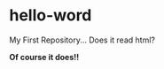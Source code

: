 # hello-word
My First Repository...
Does it read html?
<div class="row">
  <strong>
  Of course it does!!
  </strong>
</div>
